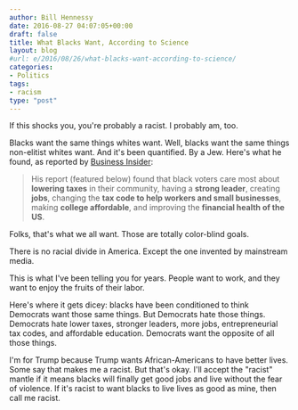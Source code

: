 ```yaml
---
author: Bill Hennessy
date: 2016-08-27 04:07:05+00:00
draft: false
title: What Blacks Want, According to Science
layout: blog
#url: e/2016/08/26/what-blacks-want-according-to-science/
categories:
- Politics
tags:
- racism
type: "post"
---
```


If this shocks you, you're probably a racist. I probably am, too.

Blacks want the same things whites want. Well, blacks want the same things non-elitist whites want. And it's been quantified. By a Jew. Here's what he found, as reported by [Business Insider](https://www.businessinsider.com/howard-moskowitz-donald-trump-2016-8/#-4):



> His report (featured below) found that black voters care most about **lowering taxes** in their community, having a **strong leader**, creating **jobs**, changing the **tax code to help workers and small businesses**, making **college affordable**, and improving the **financial health of the US**.



Folks, that's what we all want. Those are totally color-blind goals.

There is no racial divide in America. Except the one invented by mainstream media.

This is what I've been telling you for years. People want to work, and they want to enjoy the fruits of their labor.

Here's where it gets dicey: blacks have been conditioned to think Democrats want those same things. But Democrats hate those things. Democrats hate lower taxes, stronger leaders, more jobs, entrepreneurial tax codes, and affordable education. Democrats want the opposite of all those things.

I'm for Trump because Trump wants African-Americans to have better lives. Some say that makes me a racist. But that's okay. I'll accept the "racist" mantle if it means blacks will finally get good jobs and live without the fear of violence. If it's racist to want blacks to live lives as good as mine, then call me racist.


